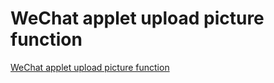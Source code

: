 # WeChat applet upload picture function
[WeChat applet upload picture function](https://aiwithcloud.com/2022/09/15/wechat_applet_upload_picture_function/)